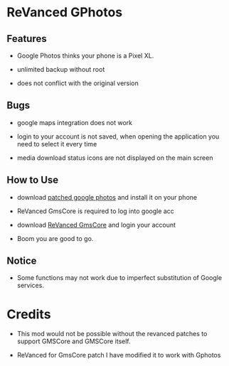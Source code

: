 # ReVanced GPhotos
## Features 
- Google Photos thinks your phone is a Pixel XL.

- unlimited backup without root 

- does not conflict with the original version 

## Bugs
- google maps integration does not work 

- login to your account is not saved, when opening the application you need to select it every time 

- media download status icons are not displayed on the main screen 

## How to Use
- download [patched google photos](https://github.com/TheBizarreAbhishek/ReVanced-Gphotos/releases/download/v1.0/Photos_v6.89.0.645917732.49029606.apk) and install it on your phone

- ReVanced GmsCore is required to log into google acc 

- download [ReVanced GmsCore](https://github.com/ReVanced/GmsCore/releases) and login your account

- Boom you are good to go.

## Notice 
- Some functions may not work due to imperfect substitution of Google services. 

# Credits 

- This mod would not be possible without the revanced patches to support GMSCore and GMSCore itself. 

- ReVanced for GmsCore patch I have modified it to work with Gphotos
